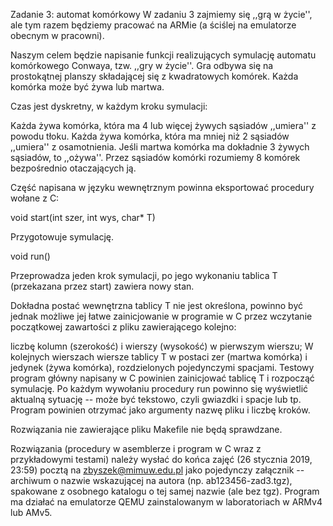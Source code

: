 Zadanie 3: automat komórkowy
W zadaniu 3 zajmiemy się ,,grą w życie'', ale tym razem będziemy pracować na ARMie (a ściślej na emulatorze obecnym w pracowni).

Naszym celem będzie napisanie funkcji realizujących symulację automatu komórkowego Conwaya, tzw. ,,gry w życie''. Gra odbywa się na prostokątnej planszy składającej się z kwadratowych komórek. Każda komórka może być żywa lub martwa.

Czas jest dyskretny, w każdym kroku symulacji:

Każda żywa komórka, która ma 4 lub więcej żywych sąsiadów ,,umiera'' z powodu tłoku.
Każda żywa komórka, która ma mniej niż 2 sąsiadów ,,umiera'' z osamotnienia.
Jeśli martwa komórka ma dokładnie 3 żywych sąsiadów, to ,,ożywa''.
Przez sąsiadów komórki rozumiemy 8 komórek bezpośrednio otaczających ją.

Część napisana w języku wewnętrznym powinna eksportować procedury wołane z C:

void start(int szer, int wys, char* T)

Przygotowuje symulację.

void run()

Przeprowadza jeden krok symulacji, po jego wykonaniu tablica T (przekazana przez start) zawiera nowy stan.

Dokładna postać wewnętrzna tablicy T nie jest określona, powinno być jednak możliwe jej łatwe zainicjowanie w programie w C przez wczytanie początkowej zawartości z pliku zawierającego kolejno:

liczbę kolumn (szerokość) i wierszy (wysokość) w pierwszym wierszu;
W kolejnych wierszach wiersze tablicy T w postaci zer (martwa komórka) i jedynek (żywa komórka), rozdzielonych pojedynczymi spacjami.
Testowy program główny napisany w C powinien zainicjować tablicę T i rozpocząć symulację. Po każdym wywołaniu procedury run powinno się wyświetlić aktualną sytuację -- może być tekstowo, czyli gwiazdki i spacje lub tp. Program powinien otrzymać jako argumenty nazwę pliku i liczbę kroków.

Rozwiązania nie zawierające pliku Makefile nie będą sprawdzane.

Rozwiązania (procedury w asemblerze i program w C wraz z przykładowymi testami) należy wysłać do końca zajęć (26 stycznia 2019, 23:59) pocztą na zbyszek@mimuw.edu.pl jako pojedynczy załącznik -- archiwum o nazwie wskazującej na autora (np. ab123456-zad3.tgz), spakowane z osobnego katalogu o tej samej nazwie (ale bez tgz). Program ma działać na emulatorze QEMU zainstalowanym w laboratoriach w ARMv4 lub AMv5.
